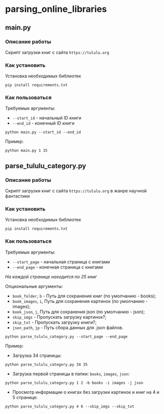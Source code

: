 # parsing_online_libraries

## main.py

### Описание работы

Скрипт загрузки книг с сайта `https://tululu.org`

### Как установить

Установка необходимых библиотек

`pip install requirements.txt`

### Как пользоваться

Требуемые аргументы:

- `--start_id` - начальный ID книги
- `--end_id` - конечный ID книги

`python main.py --start_id --end_id`

Пример:

`python main.py 1 15`

## parse_tululu_category.py

### Описание работы

Скрипт загрузки книг с сайта `https://tululu.org` в жанре научной фантастики

### Как установить

Установка необходимых библиотек

`pip install requirements.txt`

### Как пользоваться

Требуемые аргументы:

- `--start_page` - начальная страница с книгами
- `--end_page` - конечная страница с книгами

*На каждой странице находится по 25 книг*

Опциональные аргументы:

- `book_folder`, `b` - Путь для сохранения книг (по умолчанию - books);
- `book_images`, `i`, Путь для сохранения картинок (по умолчанию - images); 
- `book_json`, `j`, Путь для сохранения json (по умолчанию - json);
- `skip_imgs` - Пропускать загрузку картинок?;
- `skip_txt` - Пропускать загрузку книги?;
- `json_path`, `jp` - Путь сбора данных для .json файлов.

`python parse_tululu_category.py --start_page --end_page`

Пример:

- Загрузка 34 страницы:

`python parse_tululu_category.py 34 35`

- Загрузка первой страницы в папки: `books`, `images`, `json`:

`python parse_tululu_category.py 1 2 -b books -i images -j json`

- Просмотр информации о книгах без загрузки картинок и книг на 4 и 5 странице:

`python parse_tululu_category.py 4 6 --skip_imgs --skip_txt`
